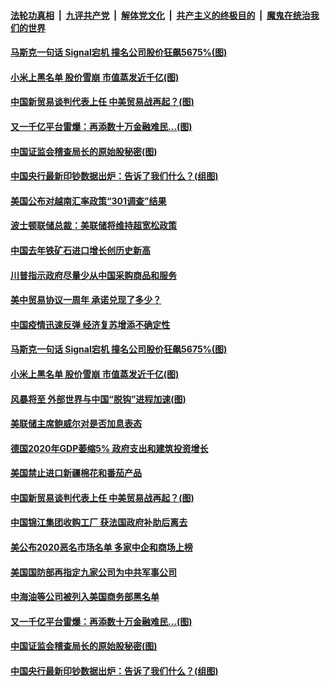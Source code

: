 ####  [法轮功真相](../../../../basic/blob/master/README.md?t=01170231) &nbsp;|&nbsp; [九评共产党](../../../../9ping.md/blob/master/README.md?t=01170231) &nbsp;|&nbsp; [解体党文化](../../../../jtdwh.md/blob/master/README.md?t=01170231)  &nbsp;|&nbsp; [共产主义的终极目的](../../../../gczydzjmd.md/blob/master/README.md?t=01170231) &nbsp;|&nbsp; [魔鬼在统治我们的世界](../../../../mgztzwmdsj.md/blob/master/README.md?t=01170231) 

#### [马斯克一句话 Signal宕机 撞名公司股价狂飙5675%(图)](../pages/p5/959331.md?t=01170231) 

#### [小米上黑名单 股价雪崩 市值蒸发近千亿(图)](../pages/p5/959294.md?t=01170231) 

#### [中国新贸易谈判代表上任 中美贸易战再起？(图)](../pages/p5/959255.md?t=01170231) 

#### [又一千亿平台雷爆：再添数十万金融难民…(图)](../pages/p5/959169.md?t=01170231) 

#### [中国证监会稽查局长的原始股秘密(图)](../pages/p5/959189.md?t=01170231) 

#### [中国央行最新印钞数据出炉：告诉了我们什么？(组图)](../pages/p5/959165.md?t=01170231) 

#### [美国公布对越南汇率政策“301调查”结果](../pages/p5/959351.md?t=01170231) 

#### [波士顿联储总裁：美联储将维持超宽松政策](../pages/p5/959350.md?t=01170231) 

#### [中国去年铁矿石进口增长创历史新高](../pages/p5/959347.md?t=01170231) 

#### [川普指示政府尽量少从中国采购商品和服务](../pages/p5/959343.md?t=01170231) 

#### [美中贸易协议一周年 承诺兑现了多少？](../pages/p5/959339.md?t=01170231) 

#### [中国疫情迅速反弹 经济复苏增添不确定性](../pages/p5/959334.md?t=01170231) 

#### [马斯克一句话 Signal宕机 撞名公司股价狂飙5675%(图)](../pages/p5/959331.md?t=01170231) 

#### [小米上黑名单 股价雪崩 市值蒸发近千亿(图)](../pages/p5/959294.md?t=01170231) 

#### [风暴将至 外部世界与中国“脱钩”进程加速(图)](../pages/p5/959259.md?t=01170231) 

#### [美联储主席鲍威尔对是否加息表态](../pages/p5/959269.md?t=01170231) 

#### [德国2020年GDP萎缩5% 政府支出和建筑投资增长](../pages/p5/959268.md?t=01170231) 

#### [美国禁止进口新疆棉花和番茄产品](../pages/p5/959267.md?t=01170231) 

#### [中国新贸易谈判代表上任 中美贸易战再起？(图)](../pages/p5/959255.md?t=01170231) 

#### [中国锦江集团收购工厂 获法国政府补助后离去](../pages/p5/959248.md?t=01170231) 

#### [美公布2020恶名市场名单 多家中企和商场上榜](../pages/p5/959246.md?t=01170231) 

#### [美国国防部再指定九家公司为中共军事公司](../pages/p5/959245.md?t=01170231) 

#### [中海油等公司被列入美国商务部黑名单](../pages/p5/959244.md?t=01170231) 

#### [又一千亿平台雷爆：再添数十万金融难民…(图)](../pages/p5/959169.md?t=01170231) 

#### [中国证监会稽查局长的原始股秘密(图)](../pages/p5/959189.md?t=01170231) 

#### [中国央行最新印钞数据出炉：告诉了我们什么？(组图)](../pages/p5/959165.md?t=01170231) 

